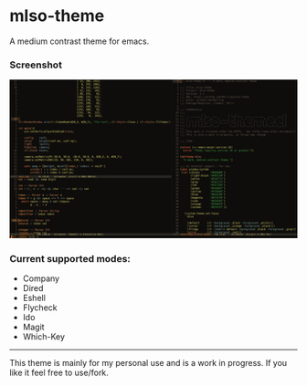 # mlso-theme

A medium contrast theme for emacs.


### Screenshot
![demo](images/demo.png)


### Current supported modes:
- Company
- Dired
- Eshell
- Flycheck
- Ido
- Magit
- Which-Key


---

This theme is mainly for my personal use and is a work in progress. If
you like it feel free to use/fork.
